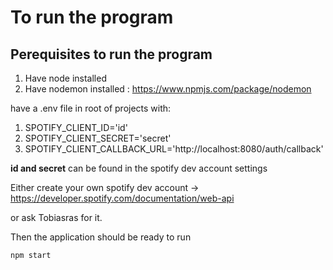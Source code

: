 # To run the program

## Perequisites to run the program
1. Have node installed
2. Have nodemon installed : https://www.npmjs.com/package/nodemon

have a .env file in root of projects with:
1. SPOTIFY_CLIENT_ID='id'
2. SPOTIFY_CLIENT_SECRET='secret'
3. SPOTIFY_CLIENT_CALLBACK_URL='http://localhost:8080/auth/callback'

**id and secret** can be found in the spotify dev account settings

Either create your own spotify dev account ->
https://developer.spotify.com/documentation/web-api

or ask Tobiasras for it.

Then the application should be ready to run

``` shell
npm start
```
